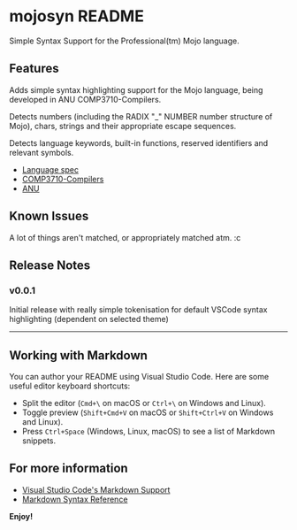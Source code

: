 # mojosyn README

Simple Syntax Support for the Professional(tm) Mojo language.

## Features

Adds simple syntax highlighting support for the Mojo language, being developed in ANU COMP3710-Compilers.

Detects numbers (including the RADIX "_" NUMBER number structure of Mojo), chars, strings and their appropriate escape sequences.

Detects language keywords, built-in functions, reserved identifiers and relevant symbols.

- [Language spec](https://comp.anu.edu.au/courses/comp3710-compilers/resources/mojo/)
- [COMP3710-Compilers](https://comp.anu.edu.au/courses/comp3710-compilers/)
- [ANU](https://anu.edu.au/)



## Known Issues

A lot of things aren't matched, or appropriately matched atm. :c

## Release Notes

### v0.0.1

Initial release with really simple tokenisation for default VSCode syntax highlighting (dependent on selected theme)

---

## Working with Markdown

You can author your README using Visual Studio Code. Here are some useful editor keyboard shortcuts:

* Split the editor (`Cmd+\` on macOS or `Ctrl+\` on Windows and Linux).
* Toggle preview (`Shift+Cmd+V` on macOS or `Shift+Ctrl+V` on Windows and Linux).
* Press `Ctrl+Space` (Windows, Linux, macOS) to see a list of Markdown snippets.

## For more information

* [Visual Studio Code's Markdown Support](http://code.visualstudio.com/docs/languages/markdown)
* [Markdown Syntax Reference](https://help.github.com/articles/markdown-basics/)

**Enjoy!**
